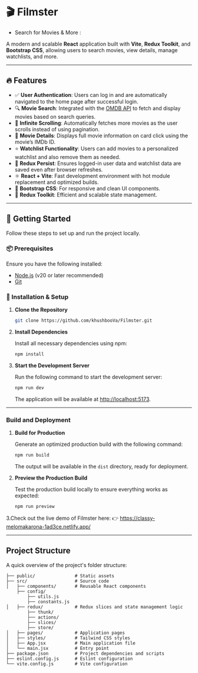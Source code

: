 # 🎬 Filmster

 - Search for Movies & More :

A modern and scalable **React** application built with **Vite**, **Redux Toolkit**, and **Bootstrap CSS**, allowing users to search movies, view details, manage watchlists, and more.

---

## 🔥 Features

- ✅ **User Authentication**: Users can log in and are automatically navigated to the home page after successful login.
- 🔍 **Movie Search**: Integrated with the [OMDB API](https://www.omdbapi.com/) to fetch and display movies based on search queries.
- 🔄 **Infinite Scrolling**: Automatically fetches more movies as the user scrolls instead of using pagination.
- 🎴 **Movie Details**: Displays full movie information on card click using the movie’s IMDb ID.
- ⭐ **Watchlist Functionality**: Users can add movies to a personalized watchlist and also remove them as needed.
- 💾 **Redux Persist**: Ensures logged-in user data and watchlist data are saved even after browser refreshes.
- ⚛️ **React + Vite**: Fast development environment with hot module replacement and optimized builds.
- 🎨 **Bootstrap CSS**: For responsive and clean UI components.
- 🧠 **Redux Toolkit**: Efficient and scalable state management.

---

## 🚀 Getting Started

Follow these steps to set up and run the project locally.

### 📦 Prerequisites

Ensure you have the following installed:

- [Node.js](https://nodejs.org/) (v20 or later recommended)
- [Git](https://github.com/khushbooVa/Filmster)

### 🔧 Installation & Setup

1. **Clone the Repository**

   ```bash
   git clone https://github.com/khushbooVa/Filmster.git

2. **Install Dependencies**

   Install all necessary dependencies using npm:

   ```bash
   npm install
   ```

3. **Start the Development Server**

   Run the following command to start the development server:

   ```bash
   npm run dev
   ```

   The application will be available at [http://localhost:5173](http://localhost:5173).

---

### Build and Deployment

1. **Build for Production**

   Generate an optimized production build with the following command:

   ```bash
   npm run build
   ```

   The output will be available in the `dist` directory, ready for deployment.

2. **Preview the Production Build**

   Test the production build locally to ensure everything works as expected:

   ```bash
   npm run preview
   ```
3.Check out the live demo of Filmster here:
👉 https://classy-melomakarona-1ad3ce.netlify.app/

---

## Project Structure

A quick overview of the project's folder structure:

```plaintext
├── public/               # Static assets
├── src/                  # Source code
│   ├── components/       # Reusable React components
    ├── config/ 
        ├── utils.js
        ├── constants.js 
│   ├── redux/            # Redux slices and state management logic
        ├── thunk/  
        ├── actions/ 
        ├── slices/  
        ├── store/ 
│   ├── pages/            # Application pages
│   ├── styles/           # Tailwind CSS styles
│   ├── App.jsx           # Main application file
│   └── main.jsx          # Entry point
├── package.json          # Project dependencies and scripts
├── eslint.config.js      # Eslint configuration
└── vite.config.js        # Vite configuration
```

